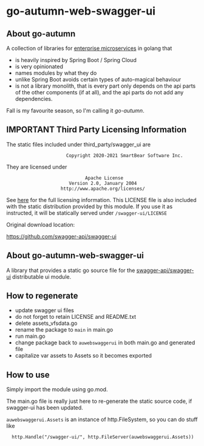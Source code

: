 # go-autumn-web-swagger-ui

## About go-autumn

A collection of libraries for [enterprise microservices](https://github.com/StephanHCB/go-mailer-service/blob/master/README.md) in golang that
- is heavily inspired by Spring Boot / Spring Cloud
- is very opinionated
- names modules by what they do
- unlike Spring Boot avoids certain types of auto-magical behaviour
- is not a library monolith, that is every part only depends on the api parts of the other components
  (if at all), and the api parts do not add any dependencies.

Fall is my favourite season, so I'm calling it _go-autumn_.

## IMPORTANT Third Party Licensing Information

The static files included under third_party/swagger_ui are

                          Copyright 2020-2021 SmartBear Software Inc.

They are licensed under

                                 Apache License
                           Version 2.0, January 2004
                        http://www.apache.org/licenses/

See [here](https://github.com/StephanHCB/go-autumn-web-swagger-ui/blob/master/third_party/swagger_ui/LICENSE) for the full 
licensing information. This LICENSE file is also included with the static distribution provided by this
module. If you use it as instructed, it will be statically served under `/swagger-ui/LICENSE`

Original download location:

https://github.com/swagger-api/swagger-ui

## About go-autumn-web-swagger-ui

A library that provides a static go source file for the [swagger-api/swagger-ui](https://github.com/swagger-api/swagger-ui)
distributable ui module.

## How to regenerate

- update swagger ui files
- do not forget to retain LICENSE and README.txt
- delete assets_vfsdata.go
- rename the package to `main` in main.go
- run main.go
- change package back to `auwebswaggerui` in both main.go and generated file
- capitalize var assets to Assets so it becomes exported

## How to use

Simply import the module using go.mod.

The main.go file is really just here to re-generate the static source code, if swagger-ui has been updated.

`auwebswaggerui.Assets` is an instance of http.FileSystem, so you can do stuff like

```
  http.Handle("/swagger-ui/", http.FileServer(auwebswaggerui.Assets))
```
